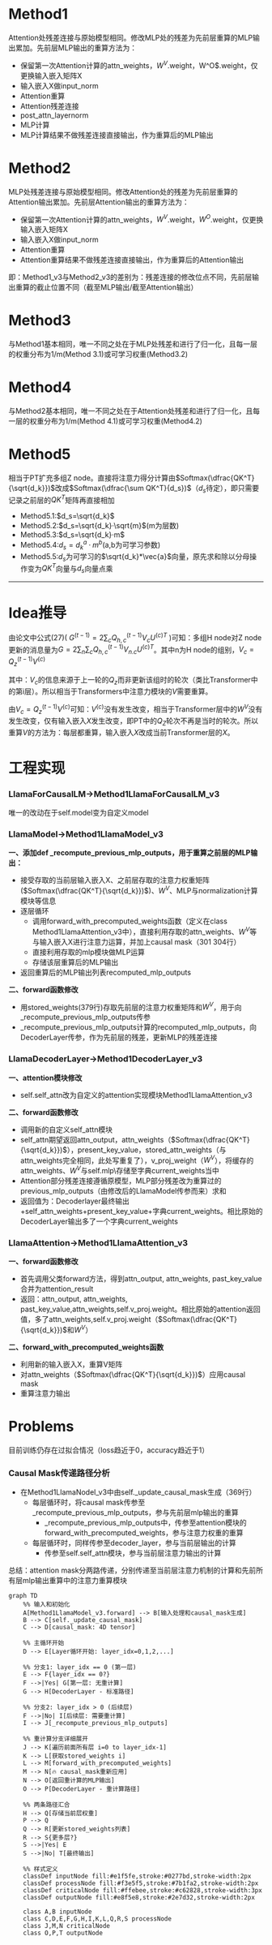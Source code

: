 # Method1
Attention处残差连接与原始模型相同。修改MLP处的残差为先前层重算的MLP输出累加。先前层MLP输出的重算方法为：
* 保留第一次Attention计算的attn_weights，$W^V$.weight$，$W^O$.weight，仅更换输入嵌入矩阵X
* 输入嵌入X做input_norm
* Attention重算
* Attention残差连接
* post_attn_layernorm
* MLP计算
* MLP计算结果不做残差连接直接输出，作为重算后的MLP输出

# Method2
MLP处残差连接与原始模型相同。修改Attention处的残差为先前层重算的Attention输出累加。先前层Attention输出的重算方法为：
* 保留第一次Attention计算的attn_weights，$W^V$.weight，$W^O$.weight，仅更换输入嵌入矩阵X
* 输入嵌入X做input_norm
* Attention重算
* Attention重算结果不做残差连接直接输出，作为重算后的Attention输出

即：Method1_v3与Method2_v3的差别为：残差连接的修改位点不同，先前层输出重算的截止位置不同（截至MLP输出/截至Attention输出）

# Method3
与Method1基本相同，唯一不同之处在于MLP处残差和进行了归一化，且每一层的权重分布为1/m(Method 3.1)或可学习权重(Method3.2)

# Method4
与Method2基本相同，唯一不同之处在于Attention处残差和进行了归一化，且每一层的权重分布为1/m(Method 4.1)或可学习权重(Method4.2)

# Method5
相当于PT扩充多组Z node。直接将注意力得分计算由$Softmax(\dfrac{QK^T}{\sqrt{d_k}})$改成$Softmax(\dfrac{\sum QK^T}{d_s})$（$d_s$待定），即只需要记录之前层的$QK^T$矩阵再直接相加

* Method5.1:$d_s=\sqrt{d_k}$
* Method5.2:$d_s=\sqrt{d_k}·\sqrt{m}$(m为层数)
* Method5.3:$d_s=\sqrt{d_k}·m$
* Method5.4:$d_s=d_k^a·m^b$(a,b为可学习参数)
* Method5.5:$d_s$为可学习的$\sqrt{d_k}*\vec{a}$向量，原先求和除以分母操作变为$QK^T$向量与$d_s$向量点乘

---



# Idea推导

由论文中公式(27)( $G^{(t-1)}=2\sum_c{Q_{h,c}^{(t-1)}V_cU^{(c)T}}$ )可知：多组H node对Z node更新的消息量为$G=2\sum_n \sum_c {Q_{h,c}^{(t-1)}V_{n.c}U^{(c)T}}$。其中n为H node的组别，$V_c=Q_z^{(t-1)}V^{(c)}$

其中：$V_c$的信息来源于上一轮的$Q_z$而非更新该组时的轮次（类比Transformer中的第i层）。所以相当于Transformers中注意力模块的$V$需要重算。

由$V_c=Q_z^{(t-1)}V^{(c)}$可知：$V^{(c)}$没有发生改变，相当于Transformer层中的$W^V$没有发生改变，仅有输入嵌入$X$发生改变，即PT中的$Q_Z$轮次不再是当时的轮次。所以重算$V$的方法为：每层都重算，输入嵌入$X$改成当前Transformer层的$X$。


# 工程实现

### LlamaForCausalLM->Method1LlamaForCausalLM_v3
唯一的改动在于self.model变为自定义model

### LlamaModel->Method1LlamaModel_v3

**一、添加def _recompute_previous_mlp_outputs，用于重算之前层的MLP输出：**
* 接受存取的当前层输入嵌入X、之前层存取的注意力权重矩阵($Softmax(\dfrac{QK^T}{\sqrt{d_k}})$)、$W^V$、MLP与normalization计算模块等信息
* 逐层循环
  * 调用forward_with_precomputed_weights函数（定义在class Method1LlamaAttention_v3中），直接利用存取的attn_weights、$W^V$等与输入嵌入X进行注意力运算，并加上causal mask（301 304行）
  * 直接利用存取的mlp模块做MLP运算
  * 存储该层重算后的MLP输出
* 返回重算后的MLP输出列表recomputed_mlp_outputs

**二、forward函数修改**
* 用stored_weights(379行)存取先前层的注意力权重矩阵和$W^V$，用于向_recompute_previous_mlp_outputs传参
* _recompute_previous_mlp_outputs计算的recomputed_mlp_outputs，向DecoderLayer传参，作为先前层的残差，更新MLP的残差连接

### LlamaDecoderLayer->Method1DecoderLayer_v3

**一、attention模块修改**
* self.self_attn改为自定义的attention实现模块Method1LlamaAttention_v3

**二、forward函数修改**
* 调用新的自定义self_attn模块
* self_attn期望返回attn_output，attn_weights（$Softmax(\dfrac{QK^T}{\sqrt{d_k}})$），present_key_value，stored_attn_weights（与attn_weights完全相同，此处写重复了），v_proj_weight（$W^V$），将缓存的attn_weights、$W^V$与self.mlp\存储至字典current_weights当中
* Attention部分残差连接遵循原模型，MLP部分残差改为重算过的previous_mlp_outputs（由修改后的LlamaModel传参而来）求和
* 返回值为：Decoderlayer最终输出+self_attn_weights+present_key_value+字典current_weights。相比原始的DecoderLayer输出多了一个字典current_weights

### LlamaAttention->Method1LlamaAttention_v3

**一、forward函数修改**
* 首先调用父类forward方法，得到attn_output, attn_weights, past_key_value合并为attention_result
* 返回：attn_output, attn_weights, past_key_value,attn_weights,self.v_proj.weight。相比原始的attention返回值，多了attn_weights,self.v_proj.weight（$Softmax(\dfrac{QK^T}{\sqrt{d_k}})$和$W^V$）

**二、forward_with_precomputed_weights函数**
* 利用新的输入嵌入X，重算V矩阵
* 对attn_weights（$Softmax(\dfrac{QK^T}{\sqrt{d_k}})$）应用causal mask
* 重算注意力输出

# Problems

目前训练仍存在过拟合情况（loss趋近于0，accuracy趋近于1）

### Causal Mask传递路径分析

* 在Method1LlamaNodel_v3中由self._update_causal_mask生成（369行）
  * 每层循环时，将causal mask传参至_recompute_previous_mlp_outputs，参与先前层mlp输出的重算
    * _recompute_previous_mlp_outputs中，传参至attention模块的forward_with_precomputed_weights，参与注意力权重的重算
  * 每层循环时，同样传参至decoder_layer，参与当前层输出的计算
    * 传参至self.self_attn模块，参与当前层注意力输出的计算

总结：attention mask分两路传递，分别传递至当前层注意力机制的计算和先前所有层mlp输出重算中的注意力重算模块

```mermaid
graph TD
    %% 输入和初始化
    A[Method1LlamaModel_v3.forward] --> B[输入处理和causal_mask生成]
    B --> C[self._update_causal_mask]
    C --> D[causal_mask: 4D tensor]
    
    %% 主循环开始
    D --> E[Layer循环开始: layer_idx=0,1,2,...]
    
    %% 分支1: layer_idx == 0 (第一层)
    E --> F{layer_idx == 0?}
    F -->|Yes| G[第一层: 无重计算]
    G --> H[DecoderLayer - 标准路径]
    
    %% 分支2: layer_idx > 0 (后续层)
    F -->|No| I[后续层: 需要重计算]
    I --> J[_recompute_previous_mlp_outputs]
    
    %% 重计算分支详细展开
    J --> K[遍历前面所有层 i=0 to layer_idx-1]
    K --> L[获取stored_weights i]
    L --> M[forward_with_precomputed_weights]
    M --> N[🔥 causal_mask重新应用]
    N --> O[返回重计算的MLP输出]
    O --> P[DecoderLayer - 重计算路径]
    
    %% 两条路径汇合
    H --> Q[存储当前层权重]
    P --> Q
    Q --> R[更新stored_weights列表]
    R --> S{更多层?}
    S -->|Yes| E
    S -->|No| T[最终输出]
    
    %% 样式定义
    classDef inputNode fill:#e1f5fe,stroke:#0277bd,stroke-width:2px
    classDef processNode fill:#f3e5f5,stroke:#7b1fa2,stroke-width:2px
    classDef criticalNode fill:#ffebee,stroke:#c62828,stroke-width:3px
    classDef outputNode fill:#e8f5e8,stroke:#2e7d32,stroke-width:2px
    
    class A,B inputNode
    class C,D,E,F,G,H,I,K,L,Q,R,S processNode
    class J,M,N criticalNode
    class O,P,T outputNode
```
